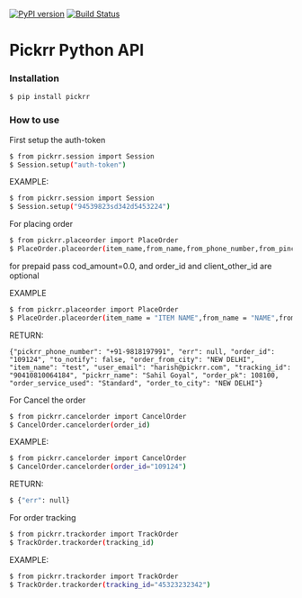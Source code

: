 [![PyPI version](https://badge.fury.io/py/pickrr.svg)](https://badge.fury.io/py/pickrr)
[![Build Status](https://api.travis-ci.org/repositories/harishbisht/pickrr.png)]()

# Pickrr Python API
### Installation


```sh
$ pip install pickrr
```

### How to use

First setup the auth-token

```sh
$ from pickrr.session import Session
$ Session.setup("auth-token")
```

EXAMPLE:

```sh
$ from pickrr.session import Session
$ Session.setup("94539823sd342d5453224")
```


For placing order

```sh
$ from pickrr.placeorder import PlaceOrder
$ PlaceOrder.placeorder(item_name,from_name,from_phone_number,from_pincode,from_address,to_name,to_phone_number,to_pincode,to_address,cod_amount,client_order_id,client_other_id)
```
for prepaid pass cod_amount=0.0, and order_id and client_other_id are optional

EXAMPLE
```sh
$ from pickrr.placeorder import PlaceOrder
$ PlaceOrder.placeorder(item_name = "ITEM NAME",from_name = "NAME",from_phone_number = "9999999999",from_pincode = "110023",from_address= "FULL ADDRESS",to_name = "TO NAME",to_phone_number ="9898989898",to_pincode = "110045",to_address = "TO ADDRESS",cod_amount = "123",client_order_id = "345345",client_other_id = "32")
```
RETURN:

```
{"pickrr_phone_number": "+91-9818197991", "err": null, "order_id": "109124", "to_notify": false, "order_from_city": "NEW DELHI", "item_name": "test", "user_email": "harish@pickrr.com", "tracking_id": "90410810064184", "pickrr_name": "Sahil Goyal", "order_pk": 108100, "order_service_used": "Standard", "order_to_city": "NEW DELHI"}
```

For Cancel the order

```sh
$ from pickrr.cancelorder import CancelOrder
$ CancelOrder.cancelorder(order_id)
```
EXAMPLE:

```sh
$ from pickrr.cancelorder import CancelOrder
$ CancelOrder.cancelorder(order_id="109124")
```

RETURN:

```sh
$ {"err": null}
```

For order tracking

```sh
$ from pickrr.trackorder import TrackOrder
$ TrackOrder.trackorder(tracking_id)
```

EXAMPLE:

```sh
$ from pickrr.trackorder import TrackOrder
$ TrackOrder.trackorder(tracking_id="45323232342")
```



